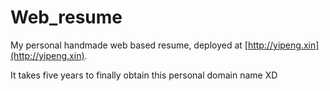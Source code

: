 # Web_resume

My personal handmade web based resume, deployed at [http://yipeng.xin](http://yipeng.xin).

It takes five years to finally obtain this personal domain name XD
